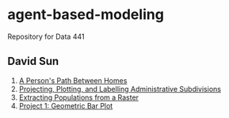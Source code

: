 # agent-based-modeling
Repository for Data 441

## David Sun

1. [A Person's Path Between Homes](PathBetweenHomes.md)
2. [Projecting, Plotting, and Labelling Administrative Subdivisions](Administrative_Subdivisions.md)
3. [Extracting Populations from a Raster](Populations_From_Raster.md)
3. [Project 1: Geometric Bar Plot](Project_1.md)

